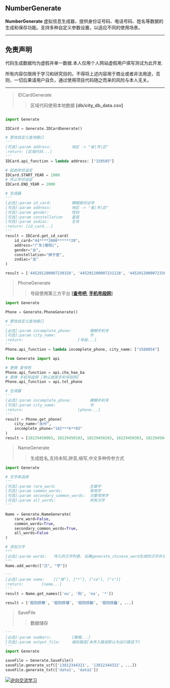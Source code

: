## NumberGenerate
**NumberGenerate** 虚拟信息生成器，提供身份证号码、电话号码、姓名等数据的生成和保存功能。支持多种自定义参数设置，以适应不同的使用场景。

***
## 免责声明

代码生成数据均为虚假并单一数据.本人仅用个人网站虚假用户填写测试为此开发.

所有内容仅限用于学习和研究目的。不得将上述内容用于商业或者非法用途，否则，一切后果请用户自负，通过使用项目代码随之而来的风险与本人无关。
***
> IDCardGenerate
>> 区域代码使用本地数据 **\[db/city_db_data.csv\]**

```python

import Generate

IDCard = Generate.IDCardGenerate()

# 更改自定义查询接口
'''
[可选]:param address:         地区 -> "省|市|区"
:return: [区域代码...]
'''
IDCard.api_function = lambda address: ["320505"]

# 起始年份设定
IDCard.START_YEAR = 1900
# 终止年份设定
IDCard.END_YEAR = 2000

# 生成器
'''
[必选]:param id_card:         模糊身份证号
[可选]:param address:         地区 -> "省|市|区"
[可选]:param gender:          性别
[可选]:param constellation    星座
[可选]:param zodiac:          生肖
:return: [id_card...]
'''
result = IDCard.get_id_card(
    id_card="44****2000******28",
    address="广东|揭阳|",
    gender="女",
    constellation="狮子座",
    zodiac="龙"
)

result = ['445201200007230328', '445201200007231128', '445201200007233828', '445201200007234628', ...]
```

> PhoneGenerate
>> 号段使用第三方平台 **[[查号吧](https://www.chahaoba.com), [手机号段网](https://telphone.cn)]**

```python
import Generate

Phone = Generate.PhoneGenerate()

# 更改自定义查询接口
'''
[必选]:param incomplete_phone:        模糊手机号
[可选]:param city_name:               市
:return:                        [号段...]
'''
Phone.api_function = lambda incomplete_phone, city_name: ["1588854"]

from Generate import api

# 更换 查号吧
Phone.api_function = api.cha_hao_ba
# 更换 手机号段网 [默认就是手机号段网]
Phone.api_function = api.tel_phone

# 生成器
'''
[必选]:param incomplete_phone:        模糊手机号
[可选]:param city_name:               市
:return:                        [phone...]
'''
result = Phone.get_phone(
    city_name="永州",
    incomplete_phone="182***6**03"
)
result = [18229450003, 18229450103, 18229450203, 18229450303, 18229450403, ...]
```

> NameGenerate
>> 生成姓名,支持未知,拼音,缩写,中文多种传参方式

```python
import Generate

# 文字库选择
'''
[可选]:param rare_word:               生僻字
[可选]:param common_words:            常用字
[可选]:param secondary_common_words:  次要常用字
[可选]:param all_words:               所有汉字
'''

Name = Generate.NameGenerate(
    rare_word=False,
    common_words=True,
    secondary_common_words=True,
    all_words=False
)

# 添加汉字
"""
[必选]:param words:   传入的汉字列表. 如果generate_chinese_word生成的汉字并没有包含你需要的
"""
Name.add_words(["汉", "字"])

'''
[必选]:param name:    [["用"], ["*"], ["ce"], ["s"]]
:return:        [name...]
'''
result = Name.get_names(['ou', '阳', 'na', '*'])

result = ['殴阳捺蘸', '殴阳捺镶', '殴阳捺瓤', '殴阳捺矗', ...]
```

> SaveFile
>> 数据储存

```python
'''
[必选]:param numbers:         [数据...]
[可选]:param output_file:     储存路径[未传入路径默认为运行路径下]
'''
import Generate

saveFile = Generate.SaveFile()
saveFile.generate_vcf(['13812344321', '13812344322', ...])
saveFile.generate_txt(['data1', 'data2'])
```

<a target="_blank" href="https://qm.qq.com/cgi-bin/qm/qr?k=6JWWosRVV0rtISqQKNVU5QY8KT0sBQP8&jump_from=webapi&authKey=kvD0trmJvJiWSeFVv1+WTUYBpalYGKh+dF3zgfpLDuByEmZF2wT8XXwC8QuT/tzQ"><img border="0" src="https://pub.idqqimg.com/wpa/images/group.png" alt="逆向交流学习" title="逆向交流学习"></a>